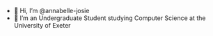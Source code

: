 - 👋 Hi, I’m @annabelle-josie
- 👀 I’m an Undergraduate Student studying Computer Science at the University of Exeter

<!---
annabelle-josie/annabelle-josie is a ✨ special ✨ repository because its `README.md` (this file) appears on your GitHub profile.
You can click the Preview link to take a look at your changes.
--->
